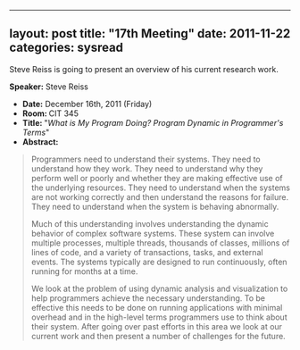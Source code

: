 
---
layout: post
title: "17th Meeting"
date: 2011-11-22
categories: sysread
---

Steve Reiss is going to present an overview of his current research work.

<strong>Speaker:</strong> Steve Reiss
<ul>
	<li><strong>Date:</strong> December 16th, 2011 (Friday)</li>
	<li><strong>Room: </strong>CIT 345</li>
	<li><strong>Title: </strong>"<em>What is My Program Doing? Program Dynamic in Programmer's Terms</em>"<strong>
</strong></li>
	<li><strong>Abstract: </strong></li>
</ul>
<blockquote>Programmers need to understand their systems.  They need to understand how they work.  They need to understand why they perform well or poorly and whether they are making effective use of the underlying resources. They need to understand when the systems are not working correctly and then understand the reasons for failure.  They need to understand when the system is behaving abnormally.

Much of this understanding involves understanding the dynamic behavior of complex software systems.  These system can involve multiple processes, multiple threads, thousands of classes, millions of lines of code, and a variety of transactions, tasks, and external events.  The systems typically are designed to run continuously, often running for months at a time.

We look at the problem of using dynamic analysis and visualization to help programmers achieve the necessary understanding.  To be effective this needs to be done on running applications with minimal overhead and in the high-level terms programmers use to think about their system. After going over past efforts in this area we look at our current work and then present a number of challenges for the future.</blockquote>
